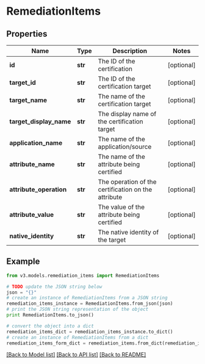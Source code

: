 # RemediationItems


## Properties
Name | Type | Description | Notes
------------ | ------------- | ------------- | -------------
**id** | **str** | The ID of the certification | [optional] 
**target_id** | **str** | The ID of the certification target | [optional] 
**target_name** | **str** | The name of the certification target | [optional] 
**target_display_name** | **str** | The display name of the certification target | [optional] 
**application_name** | **str** | The name of the application/source | [optional] 
**attribute_name** | **str** | The name of the attribute being certified | [optional] 
**attribute_operation** | **str** | The operation of the certification on the attribute | [optional] 
**attribute_value** | **str** | The value of the attribute being certified | [optional] 
**native_identity** | **str** | The native identity of the target | [optional] 

## Example

```python
from v3.models.remediation_items import RemediationItems

# TODO update the JSON string below
json = "{}"
# create an instance of RemediationItems from a JSON string
remediation_items_instance = RemediationItems.from_json(json)
# print the JSON string representation of the object
print RemediationItems.to_json()

# convert the object into a dict
remediation_items_dict = remediation_items_instance.to_dict()
# create an instance of RemediationItems from a dict
remediation_items_form_dict = remediation_items.from_dict(remediation_items_dict)
```
[[Back to Model list]](../README.md#documentation-for-models) [[Back to API list]](../README.md#documentation-for-api-endpoints) [[Back to README]](../README.md)


